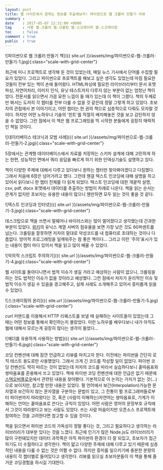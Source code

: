 ```yaml
---
layout: post
title: 웹 사이트에서 원하는 정보를 추출해보자! 파이썬으로 웹 크롤러 만들기 리뷰
summary : 
date    : 2017-05-07 12:31:00 +0900
tag     : 서평 웹-크롤러 웹-크롤링 웹-스크래이퍼 웹-스크래이핑
toc     : false
comment : true
public  : true
---
```


![파이썬으로 웹 크롤러 만들기 책]({{ site.url }}/assets/img/파이썬으로-웹-크롤러-만들기-1.jpg){:class="scale-with-grid-center"}  

최근에 미니 프로젝트로 생각해 둔 것이 있었는데, 매일 뉴스 기사에서 단어를 수집할 필요가 있었다. 그리고 파이썬으로 프로젝트를 해보고 싶은 생각도 있었는데 마침 필요한 것들이 전부 있는 책이 손에 들어왔다. HTML파싱에 필요한 라이브러리부터 문서 포맷 파싱, 자연어처리, 이미지 인식, 유닛 테스트까지 다루지 않는 부분이 없는 엄청난 책이었다. 전문서를 읽으면서 가끔 묘한 느낌이 들 때가 있는데 이 책이 그랬다. 책의 두께로만 봐서는 도저히 각 챕터를 전부 다룰 수 없을 것 같은데 정말 그렇게 하고 있었다. 초보자의 관점에서 본 이야기이고, 어떤 챕터는 한 권의 책으로 심층적으로 다뤄도 모자랄 것이다. 하지만 어떤 노하우나 기술의 '힌트'를 적절히 배치해놓은 것을 보고 감탄하지 않을 수 없었다. 그런 점에서 이 책은 웹 프로그래밍을 막 시작한 분들에게 굉장히 매력적인 책일 것이다.  

![데이터베이스 테크닉과 모범 사례]({{ site.url }}/assets/img/파이썬으로-웹-크롤러-만들기-2.jpg){:class="scale-with-grid-center"}  

5장에서는 관계형 데이터베이스에서 자료를 저장하는 스키마 설계에 대해 고민하게 하는 한편, 성능적인 면에서 쿼리 응답을 빠르게 하기 위한 인덱싱기술도 설명하고 있다.  

책이 다양한 주제에 대해서 다루고 있다보니 원하는 챕터만 찾아봐야겠다고 다짐했다. 그래서 처음에 6장은 넘어가려고 했다. 그런데 웬걸 텍스트 인코딩에 대해 설명을 하고 있어서 읽다보니 한 챕터 전체를 다 읽게 되었다. 텍스트 인코딩에 대한 개괄적 설명, csv, pdf, docx 포맷에서 데이터를 추출하는 방법이 차례로 나온다. 책을 읽는 순서는 관계가 없지만 초보자는 유용한 내용이 많으니 웬만하면 모두 읽는 것이 좋을 것 같다.  

![텍스트 인코딩과 인터넷]({{ site.url }}/assets/img/파이썬으로-웹-크롤러-만들기-3.jpg){:class="scale-with-grid-center"}  

데스크탑으로 맥을 쓰면서 멀웨어나 바이러스와는 많이 멀어졌다고 생각했는데 간과한 부분이 있었다. [위키](https://en.wikipedia.org/wiki/Usage_share_of_operating_systems#Public_servers_on_the_Internet)의 유닉스 계열 서버의 점유율을 보면 가장 낮은 것도 60퍼센트를 넘는다. 크롤링을 잘못하면 저자의 말대로 악성코드를 내 컴퓨터로 초대하는 것이나 다름없다. 방어적 프로그래밍을 일깨워주는 참 좋은 책이다... 그리고 이런 '주의'표시가 있는 내용이 챕터 마다 있어서 책을 읽고 많이 배울 수 있었다.

![악의적 스크립트 주의하기]({{ site.url }}/assets/img/파이썬으로-웹-크롤러-만들기-4.jpg){:class="scale-with-grid-center"}  

웹 사이트를 돌아다니면서 법적 이슈가 생길 거라고 예상하는 사람이 없으니, 크롤링을 하는 것도 법적인 이슈가 없을 것이라고 예상했다. 그런 점에서 저자가 윤리적인 이슈 및 법적 이슈가 생길 수 있음을 경고해주고, 실제 사례도 소개해주고 있어서 흥미롭게 읽을 수 있었다.

![스크레이핑의 윤리]({{ site.url }}/assets/img/파이썬으로-웹-크롤러-만들기-5.jpg){:class="scale-with-grid-center"}  

*curl* 커맨드를 이용해서 HTTP 리퀘스트를 보낼 때 실패하는 사이트들이 있었는데 그 때는 어떤 정보를 통해서 확인하는지 몰랐었다. 이런 노하우를 배우다보니 내가 아직도 웹에 대해서 모르는게 굉장히 많다는 생각이 들었다...

![헤더를 유용하게 사용하는 방법]({{ site.url }}/assets/img/파이썬으로-웹-크롤러-만들기-6.jpg){:class="scale-with-grid-center"}  

코딩 컨벤션에 대해 잠깐 언급하고 리뷰를 마치고자 한다. 이전에는 파이썬을 간단히 로직 테스트 용도로만 사용했었다. 그래서 크게 긴 코드를 작성할 일이 없었다. 파이썬 코딩 컨벤션도 딱히 따르는 것이 없었는데 저자의 코드를 따라서 실습하다보니 홑따옴표와 쌍따옴표를 혼용해서 쓰고 있었다. 책에 파이썬 코딩 컨벤션에 대한 언급은 없기 때문에 [스택오버플로우](http://stackoverflow.com/questions/56011/single-quotes-vs-double-quotes-in-python)에서 관련된 내용을 찾아봤다. 기본적으로 이 논의는 가치가 없는 것(...)으로 보이지만, 참고할 만한 내용은 있었다. 펄 언어에서 보간(Interpolation)가능한 문자열과 보간하지 않는 문자열을 구분하는 문법이 있고, 그 전통이 펄 프로그래머들로부터 파이썬까지 따라왔다는 것, 혹은 (사람이 이해하는)자연어는 쌍따옴표로, 기계가 이해하는 언어는 홑따옴표로 쓴다는 규칙이 있었다. 어떤 사람은 영어의 문장부호 규칙에서 그것이 따라왔다고 보는 사람도 있었다. 쓰는 사람 마음이지만 오픈소스 프로젝트에 참여하는 것을 고려한다면 참고할 수 있을 것이다.  

책을 읽으면서 파이썬 코드의 가독성이 정말 좋다는 것, 그리고 필요하다고 생각하는 라이브러리가 대부분 있다는 것을 느꼈다. 최근에 인기가 많은 Node.js도 라이브러리가 많이 구현돼있지만 데이터 과학쪽은 아직 파이썬의 환경이 더 잘 되있고, 초보자가 접근하기도 더 수월하다고 생각한다. 책이 얇고 다양한 주제에 대해 다루고 있기 때문에 심층적인 내용을 다룰 수 없는 것은 어쩔 수 없다. 하지만 흥미를 일으키기에 충분한 분량의 내용이 각 챕터별로 들어있다고 생각한다. 리뷰를 읽으실 초보자분들이 이 책을 통해 즐거운 코딩경험을 하시길 기대한다.  

